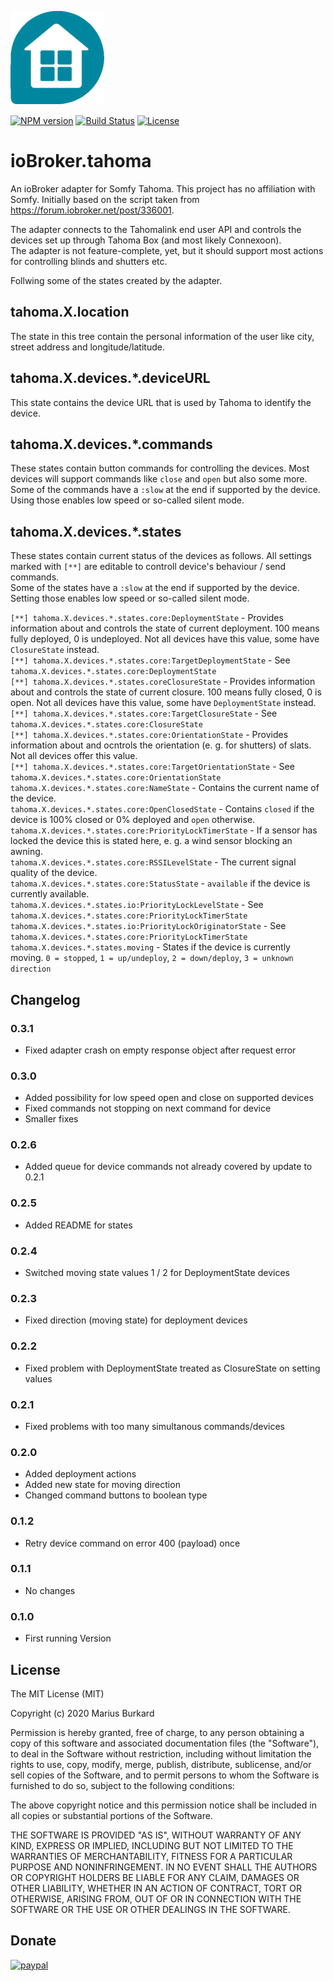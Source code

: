 ![Logo](admin/tahoma.png)

[![NPM version](https://img.shields.io/npm/v/iobroker.tahoma.svg)](https://www.npmjs.com/package/iobroker.tahoma)
[![Build Status](https://travis-ci.org/StrathCole/ioBroker.tahoma.svg?branch=master)](https://travis-ci.org/StrathCole/ioBroker.tahoma)
[![License](https://img.shields.io/badge/license-MIT-blue.svg?style=flat)](https://github.com/StrathCole/iobroker.tahoma/blob/master/LICENSE)

# ioBroker.tahoma

An ioBroker adapter for Somfy Tahoma. This project has no affiliation with Somfy. Initially based on the script taken from https://forum.iobroker.net/post/336001.

The adapter connects to the Tahomalink end user API and controls the devices set up through Tahoma Box (and most likely Connexoon).  
The adapter is not feature-complete, yet, but it should support most actions for controlling blinds and shutters etc.

Follwing some of the states created by the adapter.

## tahoma.X.location

The state in this tree contain the personal information of the user like city, street address and longitude/latitude.

## tahoma.X.devices.*.deviceURL

This state contains the device URL that is used by Tahoma to identify the device.

## tahoma.X.devices.*.commands

These states contain button commands for controlling the devices. Most devices will support commands like `close` and `open` but also some more.  
Some of the commands have a `:slow` at the end if supported by the device. Using those enables low speed or so-called silent mode.

## tahoma.X.devices.*.states

These states contain current status of the devices as follows. All settings marked with `[**]` are editable to controll device's behaviour / send commands.  
Some of the states have a `:slow` at the end if supported by the device. Setting those enables low speed or so-called silent mode.

`[**] tahoma.X.devices.*.states.core:DeploymentState` - Provides information about and controls the state of current deployment. 100 means fully deployed, 0 is undeployed. Not all devices have this value, some have `ClosureState` instead.  
`[**] tahoma.X.devices.*.states.core:TargetDeploymentState` - See `tahoma.X.devices.*.states.core:DeploymentState`  
`[**] tahoma.X.devices.*.states.coreClosureState` - Provides information about and controls the state of current closure. 100 means fully closed, 0 is open. Not all devices have this value, some have `DeploymentState` instead.  
`[**] tahoma.X.devices.*.states.core:TargetClosureState` - See `tahoma.X.devices.*.states.core:ClosureState`  
`[**] tahoma.X.devices.*.states.core:OrientationState` - Provides information about and ocntrols the orientation (e. g. for shutters) of slats. Not all devices offer this value.  
`[**] tahoma.X.devices.*.states.core:TargetOrientationState` - See `tahoma.X.devices.*.states.core:OrientationState`  
`tahoma.X.devices.*.states.core:NameState` - Contains the current name of the device.  
`tahoma.X.devices.*.states.core:OpenClosedState` - Contains `closed` if the device is 100% closed or 0% deployed and `open` otherwise.  
`tahoma.X.devices.*.states.core:PriorityLockTimerState` - If a sensor has locked the device this is stated here, e. g. a wind sensor blocking an awning.  
`tahoma.X.devices.*.states.core:RSSILevelState` - The current signal quality of the device.  
`tahoma.X.devices.*.states.core:StatusState` - `available` if the device is currently available.  
`tahoma.X.devices.*.states.io:PriorityLockLevelState` - See `tahoma.X.devices.*.states.core:PriorityLockTimerState`  
`tahoma.X.devices.*.states.io:PriorityLockOriginatorState` - See `tahoma.X.devices.*.states.core:PriorityLockTimerState`  
`tahoma.X.devices.*.states.moving` - States if the device is currently moving. `0 = stopped`, `1 = up/undeploy`, `2 = down/deploy`, `3 = unknown direction`  


## Changelog

### 0.3.1

-   Fixed adapter crash on empty response object after request error

### 0.3.0

-   Added possibility for low speed open and close on supported devices
-   Fixed commands not stopping on next command for device
-   Smaller fixes

### 0.2.6

-   Added queue for device commands not already covered by update to 0.2.1

### 0.2.5

-   Added README for states

### 0.2.4

-   Switched moving state values 1 / 2 for DeploymentState devices

### 0.2.3

-   Fixed direction (moving state) for deployment devices

### 0.2.2

-   Fixed problem with DeploymentState treated as ClosureState on setting values

### 0.2.1

-   Fixed problems with too many simultanous commands/devices

### 0.2.0

-   Added deployment actions
-   Added new state for moving direction
-   Changed command buttons to boolean type

### 0.1.2

-   Retry device command on error 400 (payload) once

### 0.1.1

-   No changes

### 0.1.0

-   First running Version

## License

The MIT License (MIT)

Copyright (c) 2020 Marius Burkard

Permission is hereby granted, free of charge, to any person obtaining a copy
of this software and associated documentation files (the "Software"), to deal
in the Software without restriction, including without limitation the rights
to use, copy, modify, merge, publish, distribute, sublicense, and/or sell
copies of the Software, and to permit persons to whom the Software is
furnished to do so, subject to the following conditions:

The above copyright notice and this permission notice shall be included in
all copies or substantial portions of the Software.

THE SOFTWARE IS PROVIDED "AS IS", WITHOUT WARRANTY OF ANY KIND, EXPRESS OR
IMPLIED, INCLUDING BUT NOT LIMITED TO THE WARRANTIES OF MERCHANTABILITY,
FITNESS FOR A PARTICULAR PURPOSE AND NONINFRINGEMENT. IN NO EVENT SHALL THE
AUTHORS OR COPYRIGHT HOLDERS BE LIABLE FOR ANY CLAIM, DAMAGES OR OTHER
LIABILITY, WHETHER IN AN ACTION OF CONTRACT, TORT OR OTHERWISE, ARISING FROM,
OUT OF OR IN CONNECTION WITH THE SOFTWARE OR THE USE OR OTHER DEALINGS IN
THE SOFTWARE.


## Donate
[![paypal](https://www.paypalobjects.com/en_US/i/btn/btn_donateCC_LG.gif)](https://www.paypal.com/cgi-bin/webscr?cmd=_s-xclick&hosted_button_id=SFLJ8HCW9T698&source=url)
